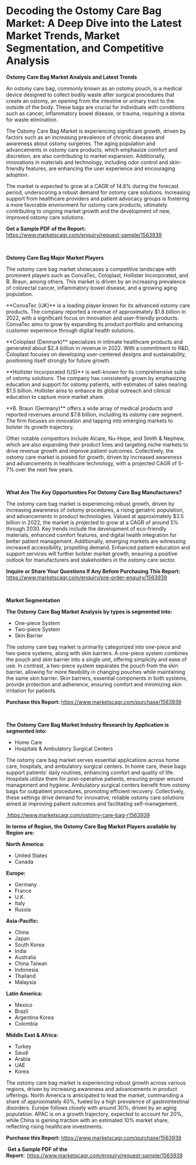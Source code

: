 <p><h1>Decoding the Ostomy Care Bag Market: A Deep Dive into the Latest Market Trends, Market Segmentation, and Competitive Analysis</h1></p><p><strong>Ostomy Care Bag Market Analysis and Latest Trends</strong></p>
<p><p>An ostomy care bag, commonly known as an ostomy pouch, is a medical device designed to collect bodily waste after surgical procedures that create an ostomy, an opening from the intestine or urinary tract to the outside of the body. These bags are crucial for individuals with conditions such as cancer, inflammatory bowel disease, or trauma, requiring a stoma for waste elimination.</p><p>The Ostomy Care Bag Market is experiencing significant growth, driven by factors such as an increasing prevalence of chronic diseases and awareness about ostomy surgeries. The aging population and advancements in ostomy care products, which emphasize comfort and discretion, are also contributing to market expansion. Additionally, innovations in materials and technology, including odor control and skin-friendly features, are enhancing the user experience and encouraging adoption.</p><p>The market is expected to grow at a CAGR of 14.8% during the forecast period, underscoring a robust demand for ostomy care solutions. Increasing support from healthcare providers and patient advocacy groups is fostering a more favorable environment for ostomy care products, ultimately contributing to ongoing market growth and the development of new, improved ostomy care solutions.</p></p>
<p><strong>Get a Sample PDF of the Report:&nbsp;</strong> <a href="https://www.marketscagr.com/enquiry/request-sample/1563939?utm_campaign=3135&utm_medium=2&utm_source=Github&utm_content=ia&utm_term=13042025&utm_id=ostomy-care-bag">https://www.marketscagr.com/enquiry/request-sample/1563939</a></p>
<p>&nbsp;</p>
<p><strong>Ostomy Care Bag Major Market Players</strong></p>
<p><p>The ostomy care bag market showcases a competitive landscape with prominent players such as ConvaTec, Coloplast, Hollister Incorporated, and B. Braun, among others. This market is driven by an increasing prevalence of colorectal cancer, inflammatory bowel disease, and a growing aging population.</p><p>**ConvaTec (UK)** is a leading player known for its advanced ostomy care products. The company reported a revenue of approximately $1.8 billion in 2022, with a significant focus on innovation and user-friendly products. ConvaTec aims to grow by expanding its product portfolio and enhancing customer experience through digital health solutions.</p><p>**Coloplast (Denmark)** specializes in intimate healthcare products and generated about $2.4 billion in revenue in 2022. With a commitment to R&D, Coloplast focuses on developing user-centered designs and sustainability, positioning itself strongly for future growth.</p><p>**Hollister Incorporated (US)** is well-known for its comprehensive suite of ostomy solutions. The company has consistently grown by emphasizing education and support for ostomy patients, with estimates of sales nearing $1.5 billion. Hollister aims to enhance its global outreach and clinical education to capture more market share.</p><p>**B. Braun (Germany)** offers a wide array of medical products and reported revenues around $7.8 billion, including its ostomy care segment. The firm focuses on innovation and tapping into emerging markets to bolster its growth trajectory.</p><p>Other notable competitors include Alcare, Nu-Hope, and Smith & Nephew, which are also expanding their product lines and targeting niche markets to drive revenue growth and improve patient outcomes. Collectively, the ostomy care market is poised for growth, driven by increased awareness and advancements in healthcare technology, with a projected CAGR of 5-7% over the next few years.</p></p>
<p>&nbsp;</p>
<p><strong>What Are The Key Opportunities For Ostomy Care Bag Manufacturers?</strong></p>
<p><p>The ostomy care bag market is experiencing robust growth, driven by increasing awareness of ostomy procedures, a rising geriatric population, and advancements in product technologies. Valued at approximately $3.5 billion in 2022, the market is projected to grow at a CAGR of around 5% through 2030. Key trends include the development of eco-friendly materials, enhanced comfort features, and digital health integration for better patient management. Additionally, emerging markets are witnessing increased accessibility, propelling demand. Enhanced patient education and support services will further bolster market growth, ensuring a positive outlook for manufacturers and stakeholders in the ostomy care sector.</p></p>
<p><strong>Inquire or Share Your Questions If Any Before Purchasing This Report:</strong> <a href="https://www.marketscagr.com/enquiry/pre-order-enquiry/1563939?utm_campaign=3135&utm_medium=2&utm_source=Github&utm_content=ia&utm_term=13042025&utm_id=ostomy-care-bag">https://www.marketscagr.com/enquiry/pre-order-enquiry/1563939</a></p>
<p>&nbsp;</p>
<p><strong>Market Segmentation</strong></p>
<p><strong>The Ostomy Care Bag Market Analysis by types is segmented into:</strong></p>
<p><ul><li>One-piece System</li><li>Two-piece System</li><li>Skin Barrier</li></ul></p>
<p><p>The ostomy care bag market is primarily categorized into one-piece and two-piece systems, along with skin barriers. A one-piece system combines the pouch and skin barrier into a single unit, offering simplicity and ease of use. In contrast, a two-piece system separates the pouch from the skin barrier, allowing for more flexibility in changing pouches while maintaining the same skin barrier. Skin barriers, essential components in both systems, provide protection and adherence, ensuring comfort and minimizing skin irritation for patients.</p></p>
<p><strong>Purchase this Report:&nbsp;</strong><a href="https://www.marketscagr.com/purchase/1563939?utm_campaign=3135&utm_medium=2&utm_source=Github&utm_content=ia&utm_term=13042025&utm_id=ostomy-care-bag">https://www.marketscagr.com/purchase/1563939</a></p>
<p>&nbsp;</p>
<p><strong>The Ostomy Care Bag Market Industry Research by Application is segmented into:</strong></p>
<p><ul><li>Home Care</li><li>Hospitals & Ambulatory Surgical Centers</li></ul></p>
<p><p>The ostomy care bag market serves essential applications across home care, hospitals, and ambulatory surgical centers. In home care, these bags support patients' daily routines, enhancing comfort and quality of life. Hospitals utilize them for post-operative patients, ensuring proper wound management and hygiene. Ambulatory surgical centers benefit from ostomy bags for outpatient procedures, promoting efficient recovery. Collectively, these settings drive demand for innovative, reliable ostomy care solutions aimed at improving patient outcomes and facilitating self-management.</p></p>
<p><a href="https://www.marketscagr.com/ostomy-care-bag-r1563939?utm_campaign=3135&utm_medium=2&utm_source=Github&utm_content=ia&utm_term=13042025&utm_id=ostomy-care-bag">&nbsp;https://www.marketscagr.com/ostomy-care-bag-r1563939</a></p>
<p><strong>In terms of Region, the Ostomy Care Bag Market Players available by Region are:</strong></p>
<p>
    <p> <strong> North America: </strong>
        <ul>
            <li>United States</li>
            <li>Canada</li>
        </ul>
        </p> 
    <p> <strong> Europe: </strong>
        <ul>
            <li>Germany</li>
            <li>France</li>
            <li>U.K.</li>
            <li>Italy</li>
            <li>Russia</li>
        </ul>
        </p> 
    <p> <strong> Asia-Pacific: </strong>
        <ul>
            <li>China</li>
            <li>Japan</li>
            <li>South Korea</li>
            <li>India</li>
            <li>Australia</li>
            <li>China Taiwan</li>
            <li>Indonesia</li>
            <li>Thailand</li>
            <li>Malaysia</li>
        </ul>
        </p> 
    <p> <strong> Latin America: </strong>
        <ul>
            <li>Mexico</li>
            <li>Brazil</li>
            <li>Argentina Korea</li>
            <li>Colombia</li>
        </ul>
        </p> 
    <p> <strong> Middle East & Africa: </strong>
        <ul>
            <li>Turkey</li>
            <li>Saudi</li>
            <li>Arabia</li>
            <li>UAE</li>
            <li>Korea</li>
        </ul>
    </p>
    </p>
<p><p>The ostomy care bag market is experiencing robust growth across various regions, driven by increasing awareness and advancements in product offerings. North America is anticipated to lead the market, commanding a share of approximately 40%, fueled by a high prevalence of gastrointestinal disorders. Europe follows closely with around 30%, driven by an aging population. APAC is on a growth trajectory, expected to account for 20%, while China is gaining traction with an estimated 10% market share, reflecting rising healthcare investments.</p></p>
<p><strong>Purchase this Report: </strong><a href="https://www.marketscagr.com/purchase/1563939?utm_campaign=3135&utm_medium=2&utm_source=Github&utm_content=ia&utm_term=13042025&utm_id=ostomy-care-bag">https://www.marketscagr.com/purchase/1563939</a></p>
<p>&nbsp;<strong>Get a Sample PDF of the Report:&nbsp;&nbsp;</strong><a href="https://www.marketscagr.com/enquiry/request-sample/1563939?utm_campaign=3135&utm_medium=2&utm_source=Github&utm_content=ia&utm_term=13042025&utm_id=ostomy-care-bag">https://www.marketscagr.com/enquiry/request-sample/1563939</a></p>
<p><strong></strong></p>
<p><p></p><p></p><p></p></p>